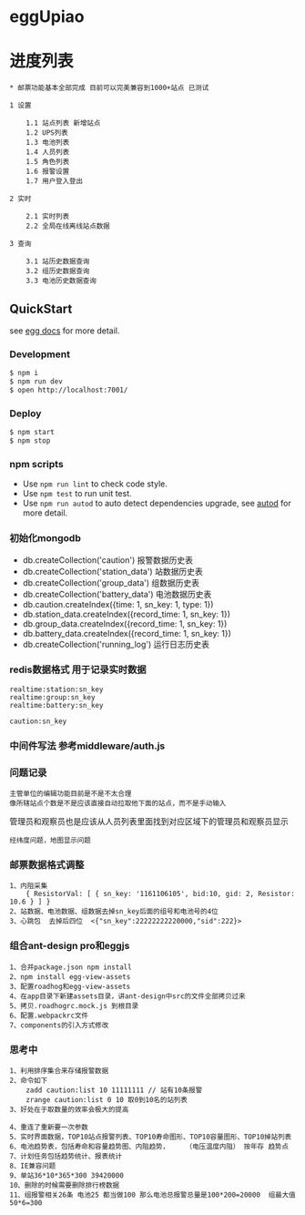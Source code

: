 # eggUpiao

# 进度列表

    * 邮票功能基本全部完成 目前可以完美兼容到1000+站点 已测试

    1 设置

        1.1 站点列表 新增站点
        1.2 UPS列表
        1.3 电池列表
        1.4 人员列表
        1.5 角色列表
        1.6 报警设置
        1.7 用户登入登出

    2 实时

        2.1 实时列表
        2.2 全局在线离线站点数据

    3 查询

        3.1 站历史数据查询
        3.2 组历史数据查询
        3.3 电池历史数据查询


## QuickStart

<!-- add docs here for user -->

see [egg docs][egg] for more detail.

### Development

```bash
$ npm i
$ npm run dev
$ open http://localhost:7001/
```

### Deploy

```bash
$ npm start
$ npm stop
```

### npm scripts

- Use `npm run lint` to check code style.
- Use `npm test` to run unit test.
- Use `npm run autod` to auto detect dependencies upgrade, see [autod](https://www.npmjs.com/package/autod) for more detail.


[egg]: https://eggjs.org


### 初始化mongodb

- db.createCollection('caution')        报警数据历史表
- db.createCollection('station_data')   站数据历史表
- db.createCollection('group_data')     组数据历史表
- db.createCollection('battery_data')   电池数据历史表
- db.caution.createIndex({time: 1, sn_key: 1, type: 1})
- db.station_data.createIndex({record_time: 1, sn_key: 1})
- db.group_data.createIndex({record_time: 1, sn_key: 1})
- db.battery_data.createIndex({record_time: 1, sn_key: 1})
- db.createCollection('running_log')    运行日志历史表

### redis数据格式 用于记录实时数据

    realtime:station:sn_key
    realtime:group:sn_key
    realtime:battery:sn_key

    caution:sn_key  


### 中间件写法 参考middleware/auth.js


### 问题记录

    主管单位的编辑功能目前是不是不太合理
    像所辖站点个数是不是应该直接自动拉取他下面的站点，而不是手动输入
管理员和观察员也是应该从人员列表里面找到对应区域下的管理员和观察员显示

    经纬度问题，地图显示问题



### 邮票数据格式调整

    1、内阻采集
        { ResistorVal: [ { sn_key: '1161106105', bid:10, gid: 2, Resistor: 10.6 } ] }
    2、站数据、电池数据、组数据去掉sn_key后面的组号和电池号的4位
    3、心跳包  去掉后四位  <{"sn_key":22222222220000,"sid":222}>


### 组合ant-design pro和eggjs

    1、合并package.json npm install
    2、npm install egg-view-assets
    3、配置roadhog和egg-view-assets
    4、在app目录下新建assets目录，讲ant-design中src的文件全部拷贝过来
    5、拷贝.roadhogrc.mock.js 到根目录
    6、配置.webpackrc文件
    7、components的引入方式修改

### 思考中

    1、利用排序集合来存储报警数据
    2、命令如下
        zadd caution:list 10 11111111 // 站有10条报警
        zrange caution:list 0 10 取0到10名的站列表
    3、好处在于取数量的效率会极大的提高

    4、重连了重新要一次参数
    5、实时界面数据，TOP10站点报警列表、TOP10寿命图形、TOP10容量图形、TOP10掉站列表
    6、电池趋势表，包括寿命和容量趋势图、内阻趋势，    （电压温度内阻） 按年存 趋势点
    7、计划任务包括趋势统计、报表统计
    8、IE兼容问题
    9、单站36*10*365*300 39420000
    10、删除的时候需要删除排行榜数据
    11、组报警相关26条 电池25 都当做100 那么电池总报警总量是100*200=20000  组最大值 50*6=300
